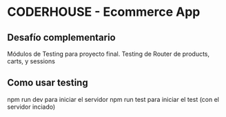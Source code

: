 # CODERHOUSE - Ecommerce App

## Desafío complementario
Módulos de Testing para proyecto final.
Testing de Router de products, carts, y sessions

## Como usar testing
npm run dev para iniciar el servidor
npm run test para iniciar el test (con el servidor inciado)
